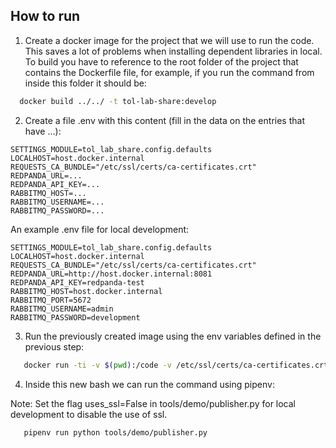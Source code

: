 How to run
----------

1. Create a docker image for the project that we will use to run the code.
This saves a lot of problems when installing dependent libraries in local.
To build you have to reference to the root folder of the project that contains the 
Dockerfile file, for example, if you run the command from inside this folder it should be:

```bash
  docker build ../../ -t tol-lab-share:develop
```

2. Create a file .env with this content (fill in the data on the entries that have ...):

```
SETTINGS_MODULE=tol_lab_share.config.defaults
LOCALHOST=host.docker.internal
REQUESTS_CA_BUNDLE="/etc/ssl/certs/ca-certificates.crt"
REDPANDA_URL=...
REDPANDA_API_KEY=...
RABBITMQ_HOST=...
RABBITMQ_USERNAME=...
RABBITMQ_PASSWORD=...
```

An example .env file for local development:

```
SETTINGS_MODULE=tol_lab_share.config.defaults
LOCALHOST=host.docker.internal
REQUESTS_CA_BUNDLE="/etc/ssl/certs/ca-certificates.crt"
REDPANDA_URL=http://host.docker.internal:8081
REDPANDA_API_KEY=redpanda-test
RABBITMQ_HOST=host.docker.internal
RABBITMQ_PORT=5672
RABBITMQ_USERNAME=admin
RABBITMQ_PASSWORD=development
```

3. Run the previously created image using the env variables defined in
the previous step:

```bash
   docker run -ti -v $(pwd):/code -v /etc/ssl/certs/ca-certificates.crt:/etc/ssl/certs/ca-certificates.crt:ro --env-file=.env --entrypoint bash tol-lab-share:develop
```

4. Inside this new bash we can run the command using pipenv:

Note: Set the flag uses_ssl=False in tools/demo/publisher.py for local development to disable the use of ssl.

```bash
   pipenv run python tools/demo/publisher.py
```
